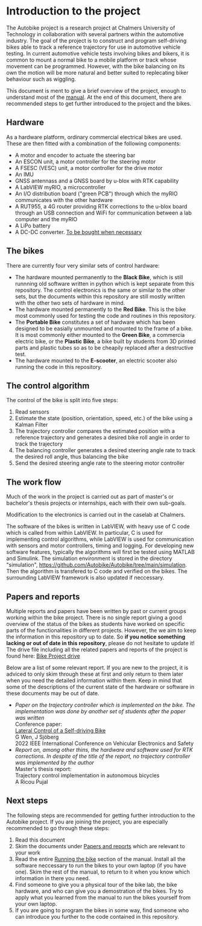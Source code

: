 # Introduction to the project

The Autobike project is a research project at Chalmers University of Technology in collaboration with several partners within the automotive industry. The goal of the project is to construct and program self-driving bikes able to track a reference trajectory for use in automotive vehicle testing. In current automotive vehicle tests involving bikes and bikers, it is common to mount a normal bike to a mobile platform or track whose movement can be programmed. However, with the bike balancing on its own the motion will be more natural and better suited to replecating biker behaviour such as wiggling.

This document is ment to give a brief overview of the project, enough to understand most of the [manual](./manual.md). At the end of this document, there are recommended steps to get further introduced to the project and the bikes.

## Hardware

As a hardware platform, ordinary commercial electrical bikes are used. These are then fitted with a combination of the following components:

- A motor and encoder to actuate the steering bar
- An ESCON unit, a motor controller for the steering motor
- A FSESC (VESC) unit, a motor controller for the drive motor
- An IMU
- GNSS antennass and a GNSS board by u-blox with RTK capability
- A LabVIEW myRIO, a microcontroller
- An I/O distribution board ("green PCB") through which the myRIO communicates with the other hardware
- A RUT955, a 4G router providing RTK corrections to the u-blox board through an USB connection and WiFi for communication between a lab computer and the myRIO
- A LiPo battery
- A DC-DC converter. [To be bought when necessary](https://www.kjell.com/se/produkter/el-verktyg/elektronik/utvecklingskit/arduino/stromforsorjning/luxorparts-variabel-spanningsregulator-switchad-p87049?gclid=Cj0KCQjw4bipBhCyARIsAFsieCzwdijEBJX9JByShtxTk7AS-IC38OFnTbdzBY-Tw8amJZSjlFX43moaAjzkEALw_wcB)

## The bikes

There are currently four very similar sets of control hardware:

- The hardware mounted permanently to the **Black Bike**, which is still runnning old software written in python which is kept separate from this repository. The control electronics is the same or similar to the other sets, but the documents within this repository are still mostly written with the other two sets of hardware in mind.
- The hardware mounted permanently to the **Red Bike**. This is the bike most commonly used for testing the code and routines in this repository.
- The **Portable Bike** constitutes a set of hardware which has been designed to be easially unmounted and mounted to the frame of a bike. It is most commonly either mounted to the **Green Bike**, a commercia electric bike, or the **Plastic Bike**, a bike built by students from 3D printed parts and plastic tubes so as to be cheapily replaced after a destructive test.
- The hardware mounted to the **E-scooter**, an electric scooter also running the code in this repository.

## The control algorithm

The control of the bike is split into five steps:

1. Read sensors
2. Estimate the state (position, orientation, speed, etc.) of the bike using a Kalman Filter
3. The trajectory controller compares the estimated position with a reference trajectory and generates a desired bike roll angle in order to track the trajectory
4. The balancing controller generates a desired steering angle rate to track the desired roll angle, thus balancing the bike
5. Send the desired steering angle rate to the steering motor controller

## The work flow

Much of the work in the project is carried out as part of master's or bachelor's thesis projects or internships, each with their own sub-goals.

Modification to the electronics is carried out in the caselab at Chalmers.

The software of the bikes is written in LabVIEW, with heavy use of C code which is called from within LabVIEW. In particular, C is used for implementing control algorithms, while LabVIEW is used for communication with sensors and motor controllers, timing and logging. For developing new software features, typically the algorithms will first be tested using MATLAB and Simulink. The simulation environment is stored in the directory "simulation", https://github.com/Autobike/Autobike/tree/main/simulation. Then the algorithm is transfered to C code and verified on the bikes. The surrounding LabVIEW framework is also updated if neccessary.

## Papers and reports

Multiple reports and papers have been written by past or current groups working within the bike project. There is no single report giving a good overview of the status of the bikes as students have worked on specific parts of the functionalities in different projects. However, the we aim to keep the information in this repository up to date. So **if you notice something lacking or out of date in this repository**, please do not hesitate to update it! The drive file including all the related papers and reports of the project is found here: [Bike Project drive](https://drive.google.com/drive/folders/0Bx9-3Qoh1Gf3UlN2azZTMFI5OFU?resourcekey=0-PYLQLVQOb0DF52MvKcPExg)

Below are a list of some relevant report. If you are new to the project, it is adviced to only skim through these at first and only return to them later when you need the detailed information within them. Keep in mind that some of the descriptions of the current state of the hardware or software in these documents may be out of date.

- _Paper on the trajectory controller which is implemented on the bike. The implementation was done by another set of students after the paper was written_  
  Conference paper:  
  [Lateral Control of a Self-driving Bike](https://ieeexplore.ieee.org/document/9986548)  
  G Wen, J Sjöberg  
  2022 IEEE International Conference on Vehicular Electronics and Safety
- _Report on, among other thins, the hardware and software used for RTK corrections. In despite of the title of the report, no trajectory controller was implemented by the author_  
  Master's thesis report:  
  Trajectory control implementation in autonomous bicycles  
  A Ricou Pujal

## Next steps

The following steps are recommended for getting further introduction to the Autobike project. If you are joining the project, you are especially recommended to go through these steps:

1. Read this document
2. Skim the documents under [Papers and reports](#papers-and-reports) which are relevant to your work
3. Read the entire [Running the bike](./manual.md#running-the-bike) section of the manual. Install all the software neccessary to run the bikes to your own laptop (if you have one). Skim the rest of the manual, to return to it when you know which information in there you need.
4. Find someone to give you a physical tour of the bike lab, the bike hardware, and who can give you a demostration of the bikes. Try to apply what you learned from the manual to run the bikes yourself from your own laptop.
5. If you are going to program the bikes in some way, find someone who can introduce you further to the code contained in this repository.
